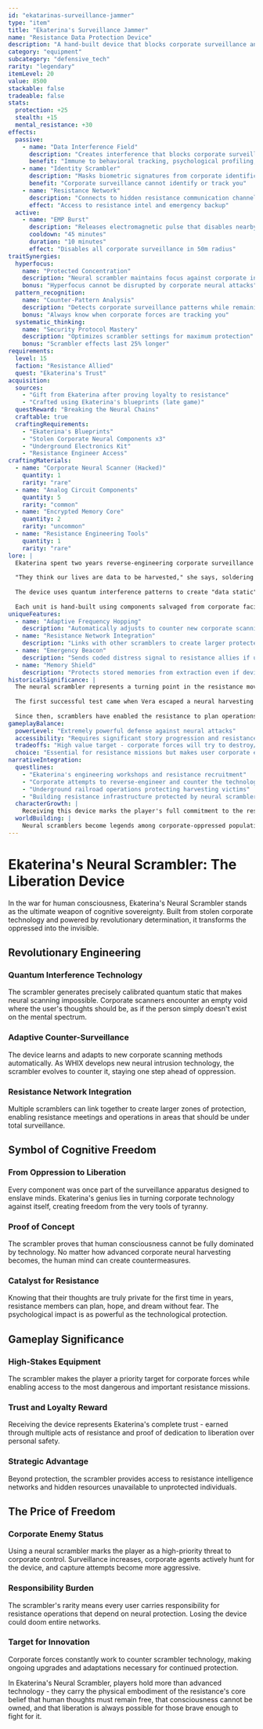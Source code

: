 ```yaml
---
id: "ekatarinas-surveillance-jammer"
type: "item"
title: "Ekaterina's Surveillance Jammer"
name: "Resistance Data Protection Device"
description: "A hand-built device that blocks corporate surveillance and data collection"
category: "equipment"
subcategory: "defensive_tech"
rarity: "legendary"
itemLevel: 20
value: 8500
stackable: false
tradeable: false
stats:
  protection: +25
  stealth: +15
  mental_resistance: +30
effects:
  passive:
    - name: "Data Interference Field"
      description: "Creates interference that blocks corporate surveillance and data collection"
      benefit: "Immune to behavioral tracking, psychological profiling, and identification scanning"
    - name: "Identity Scrambler"
      description: "Masks biometric signatures from corporate identification systems"
      benefit: "Corporate surveillance cannot identify or track you"
    - name: "Resistance Network"
      description: "Connects to hidden resistance communication channels"
      effect: "Access to resistance intel and emergency backup"
  active:
    - name: "EMP Burst"
      description: "Releases electromagnetic pulse that disables nearby surveillance"
      cooldown: "45 minutes"
      duration: "10 minutes"
      effect: "Disables all corporate surveillance in 50m radius"
traitSynergies:
  hyperfocus:
    name: "Protected Concentration"
    description: "Neural scrambler maintains focus against corporate interference"
    bonus: "Hyperfocus cannot be disrupted by corporate neural attacks"
  pattern_recognition:
    name: "Counter-Pattern Analysis"
    description: "Detects corporate surveillance patterns while remaining hidden"
    bonus: "Always know when corporate forces are tracking you"
  systematic_thinking:
    name: "Security Protocol Mastery"
    description: "Optimizes scrambler settings for maximum protection"
    bonus: "Scrambler effects last 25% longer"
requirements:
  level: 15
  faction: "Resistance Allied"
  quest: "Ekaterina's Trust"
acquisition:
  sources:
    - "Gift from Ekaterina after proving loyalty to resistance"
    - "Crafted using Ekaterina's blueprints (late game)"
  questReward: "Breaking the Neural Chains"
  craftable: true
  craftingRequirements:
    - "Ekaterina's Blueprints"
    - "Stolen Corporate Neural Components x3"
    - "Underground Electronics Kit"
    - "Resistance Engineer Access"
craftingMaterials:
  - name: "Corporate Neural Scanner (Hacked)"
    quantity: 1
    rarity: "rare"
  - name: "Analog Circuit Components"
    quantity: 5
    rarity: "common"
  - name: "Encrypted Memory Core"
    quantity: 2
    rarity: "uncommon"
  - name: "Resistance Engineering Tools"
    quantity: 1
    rarity: "rare"
lore: |
  Ekaterina spent two years reverse-engineering corporate surveillance systems, learning how WHIX tracks and profiles every citizen. This device represents the culmination of her work - a perfect defense against data collection built from the very technology meant to surveil.
  
  "They think our lives are data to be harvested," she says, soldering the final circuit. "This proves our privacy can't be owned, can't be tracked, can't be sold. Every jammer is an act of revolution."
  
  The device uses quantum interference patterns to create "data static" - random signals that mask the user's true behavioral patterns. To corporate surveillance systems, a jammer user appears as an empty void, a glitch in their matrix of data collection.
  
  Each unit is hand-built using components salvaged from corporate facilities, modified with analog circuits that resist digital intrusion. The irony is deliberate - corporate surveillance tools transformed into liberation technology.
uniqueFeatures:
  - name: "Adaptive Frequency Hopping"
    description: "Automatically adjusts to counter new corporate scanning methods"
  - name: "Resistance Network Integration"
    description: "Links with other scramblers to create larger protected zones"
  - name: "Emergency Beacon"
    description: "Sends coded distress signal to resistance allies if user is captured"
  - name: "Memory Shield"
    description: "Protects stored memories from extraction even if device is removed"
historicalSignificance: |
  The neural scrambler represents a turning point in the resistance movement. Before Ekaterina's invention, corporate mind reading made organized resistance nearly impossible. Thoughts could be extracted, plans discovered, allies identified.
  
  The first successful test came when Vera escaped a neural harvesting session, her thoughts protected by an early prototype. The corporate technicians found only static where her memories should have been.
  
  Since then, scramblers have enabled the resistance to plan operations, protect intelligence, and maintain hidden networks. They're symbols of cognitive sovereignty - proof that human thoughts can remain free even under total surveillance.
gameplayBalance:
  powerLevel: "Extremely powerful defense against neural attacks"
  accessibility: "Requires significant story progression and resistance loyalty"
  tradeoffs: "High value target - corporate forces will try to destroy/steal it"
  choice: "Essential for resistance missions but makes user corporate enemy"
narrativeIntegration:
  questlines:
    - "Ekaterina's engineering workshops and resistance recruitment"
    - "Corporate attempts to reverse-engineer and counter the technology"
    - "Underground railroad operations protecting harvesting victims"
    - "Building resistance infrastructure protected by neural scramblers"
  characterGrowth: |
    Receiving this device marks the player's full commitment to the resistance cause. It represents trust earned through dangerous missions and moral choices that prove dedication to liberation over personal safety.
  worldBuilding: |
    Neural scramblers become legends among corporate-oppressed populations. Stories spread of delivery workers who vanished from scanners, of families protected from harvesting, of thoughts that couldn't be stolen.
---
```


# Ekaterina's Neural Scrambler: The Liberation Device

In the war for human consciousness, Ekaterina's Neural Scrambler stands as the ultimate weapon of cognitive sovereignty. Built from stolen corporate technology and powered by revolutionary determination, it transforms the oppressed into the invisible.

## Revolutionary Engineering

### Quantum Interference Technology
The scrambler generates precisely calibrated quantum static that makes neural scanning impossible. Corporate scanners encounter an empty void where the user's thoughts should be, as if the person simply doesn't exist on the mental spectrum.

### Adaptive Counter-Surveillance
The device learns and adapts to new corporate scanning methods automatically. As WHIX develops new neural intrusion technology, the scrambler evolves to counter it, staying one step ahead of oppression.

### Resistance Network Integration
Multiple scramblers can link together to create larger zones of protection, enabling resistance meetings and operations in areas that should be under total surveillance.

## Symbol of Cognitive Freedom

### From Oppression to Liberation
Every component was once part of the surveillance apparatus designed to enslave minds. Ekaterina's genius lies in turning corporate technology against itself, creating freedom from the very tools of tyranny.

### Proof of Concept
The scrambler proves that human consciousness cannot be fully dominated by technology. No matter how advanced corporate neural harvesting becomes, the human mind can create countermeasures.

### Catalyst for Resistance
Knowing that their thoughts are truly private for the first time in years, resistance members can plan, hope, and dream without fear. The psychological impact is as powerful as the technological protection.

## Gameplay Significance

### High-Stakes Equipment
The scrambler makes the player a priority target for corporate forces while enabling access to the most dangerous and important resistance missions.

### Trust and Loyalty Reward
Receiving the device represents Ekaterina's complete trust - earned through multiple acts of resistance and proof of dedication to liberation over personal safety.

### Strategic Advantage
Beyond protection, the scrambler provides access to resistance intelligence networks and hidden resources unavailable to unprotected individuals.

## The Price of Freedom

### Corporate Enemy Status
Using a neural scrambler marks the player as a high-priority threat to corporate control. Surveillance increases, corporate agents actively hunt for the device, and capture attempts become more aggressive.

### Responsibility Burden
The scrambler's rarity means every user carries responsibility for resistance operations that depend on neural protection. Losing the device could doom entire networks.

### Target for Innovation
Corporate forces constantly work to counter scrambler technology, making ongoing upgrades and adaptations necessary for continued protection.

In Ekaterina's Neural Scrambler, players hold more than advanced technology - they carry the physical embodiment of the resistance's core belief that human thoughts must remain free, that consciousness cannot be owned, and that liberation is always possible for those brave enough to fight for it.